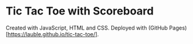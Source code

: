 # Tic Tac Toe with Scoreboard

Created with JavaScript, HTML and CSS. Deployed with (GitHub Pages)[https://lauble.github.io/tic-tac-toe/].
